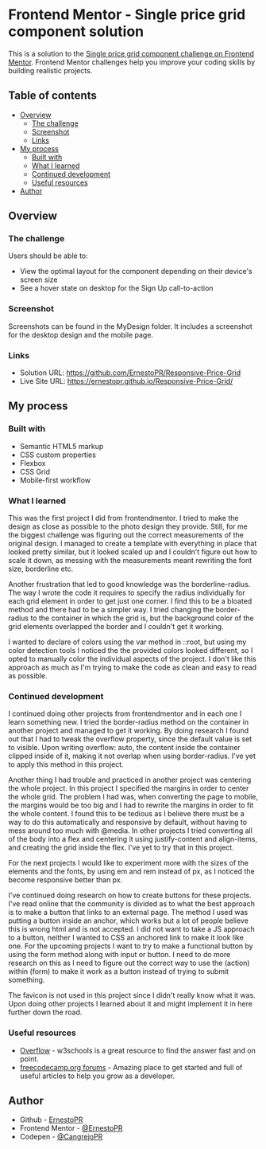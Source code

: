 # Frontend Mentor - Single price grid component solution

This is a solution to the [Single price grid component challenge on Frontend Mentor](https://www.frontendmentor.io/challenges/single-price-grid-component-5ce41129d0ff452fec5abbbc). Frontend Mentor challenges help you improve your coding skills by building realistic projects. 

## Table of contents

- [Overview](#overview)
  - [The challenge](#the-challenge)
  - [Screenshot](#screenshot)
  - [Links](#links)
- [My process](#my-process)
  - [Built with](#built-with)
  - [What I learned](#what-i-learned)
  - [Continued development](#continued-development)
  - [Useful resources](#useful-resources)
- [Author](#author)



## Overview

### The challenge

Users should be able to:

- View the optimal layout for the component depending on their device's screen size
- See a hover state on desktop for the Sign Up call-to-action

### Screenshot

Screenshots can be found in the MyDesign folder. It includes a screenshot for the desktop design and the mobile page.

### Links

- Solution URL: https://github.com/ErnestoPR/Responsive-Price-Grid
- Live Site URL: https://ernestopr.github.io/Responsive-Price-Grid/

## My process

### Built with

- Semantic HTML5 markup
- CSS custom properties
- Flexbox
- CSS Grid
- Mobile-first workflow

### What I learned

This was the first project I did from frontendmentor. I tried to make the design as close as possible to the photo design they provide. Still, for me the biggest challenge was figuring out the correct measurements of the original design. I managed to create a template with everything in place that looked pretty similar, but it looked scaled up and I couldn't figure out how to scale it down, as messing with the measurements meant rewriting the font size, borderline etc.

Another frustration that led to good knowledge was the borderline-radius. The way I wrote the code it requires to specify the radius individually for each grid element in order to get just one corner. I find this to be a bloated method and there had to be a simpler way. I tried changing the border-radius to the container in which the grid is, but the background color of the grid elements overlapped the border and I couldn't get it working.

I wanted to declare of colors using the var method in ::root, but using my color detection tools I noticed the the provided colors looked different, so I opted to manually color the individual aspects of the project. I don't like this approach as much as I'm trying to make the code as clean and easy to read as possible. 



### Continued development

I continued doing other projects from frontendmentor and in each one I learn something new. I tried the border-radius method on the container in another project and managed to get it working. By doing research I found out that I had to tweak the overflow property, since the default value is set to visible. Upon writing overflow: auto, the content inside the container clipped inside of it, making it not overlap when using border-radius. I've yet to apply this method in this project.

Another thing I had trouble and practiced in another project was centering the whole project. In this project I specified the margins in order to center the whole grid. The problem I had was, when converting the page to mobile, the margins would be too big and I had to rewrite the margins in order to fit the whole content. I found this to be tedious as I believe there must be a way to do this automatically and responsive by default, without having to mess around too much with @media. In other projects I tried converting all of the body into a flex and centering it using justify-content and align-items, and creating the grid inside the flex. I've yet to try that in this project.

For the next projects I would like to experiment more with the sizes of the elements and the fonts, by using em and rem instead of px, as I noticed the become responsive better than px. 

I've continued doing research on how to create buttons for these projects. I've read online that the community is divided as to what the best approach is to make a button that links to an external page. The method I used was putting a button inside an anchor, which works but a lot of people believe this is wrong html and is not accepted. I did not want to take a JS approach to a button, neither I wanted to CSS an anchored link to make it look like one. For the upcoming projects I want to try to make a functional button by using the form method along with input or button. I need to do more research on this as I need to figure out the correct way to use the (action) within (form) to make it work as a button instead of trying to submit something. 

The favicon is not used in this project since I didn't really know what it was. Upon doing other projects I learned about it and might implement it in here further down the road.

### Useful resources

- [Overflow](https://www.w3schools.com/csS/css_overflow.asp) - w3schools is a great resource to find the answer fast and on point.
- [freecodecamp.org forums](www.freecodecamp.org) - Amazing place to get started and full of useful articles to help you grow as a developer.



## Author

- Github - [ErnestoPR](https://github.com/ErnestoPR)
- Frontend Mentor - [@ErnestoPR](https://www.frontendmentor.io/profile/ErnestoPR)
- Codepen - [@CangrejoPR](https://codepen.io/CangrejoPR)




